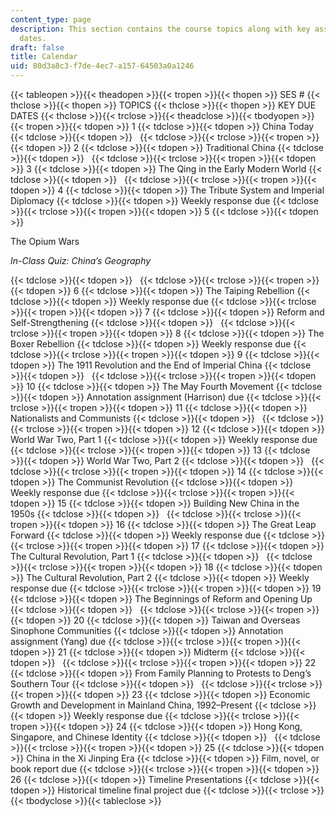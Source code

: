 ```yaml
---
content_type: page
description: This section contains the course topics along with key assignment due
  dates.
draft: false
title: Calendar
uid: 80d3a8c3-f7de-4ec7-a157-64503a0a1246
---
```

{{< tableopen >}}{{< theadopen >}}{{< tropen >}}{{< thopen >}}
SES #
{{< thclose >}}{{< thopen >}}
TOPICS
{{< thclose >}}{{< thopen >}}
KEY DUE DATES
{{< thclose >}}{{< trclose >}}{{< theadclose >}}{{< tbodyopen >}}{{< tropen >}}{{< tdopen >}}
1
{{< tdclose >}}{{< tdopen >}}
China Today
{{< tdclose >}}{{< tdopen >}}
 
{{< tdclose >}}{{< trclose >}}{{< tropen >}}{{< tdopen >}}
2
{{< tdclose >}}{{< tdopen >}}
Traditional China
{{< tdclose >}}{{< tdopen >}}
 
{{< tdclose >}}{{< trclose >}}{{< tropen >}}{{< tdopen >}}
3
{{< tdclose >}}{{< tdopen >}}
The Qing in the Early Modern World
{{< tdclose >}}{{< tdopen >}}
 
{{< tdclose >}}{{< trclose >}}{{< tropen >}}{{< tdopen >}}
4
{{< tdclose >}}{{< tdopen >}}
The Tribute System and Imperial Diplomacy
{{< tdclose >}}{{< tdopen >}}
Weekly response due
{{< tdclose >}}{{< trclose >}}{{< tropen >}}{{< tdopen >}}
5
{{< tdclose >}}{{< tdopen >}}

The Opium Wars

*In-Class Quiz: China’s Geography*

{{< tdclose >}}{{< tdopen >}}
 
{{< tdclose >}}{{< trclose >}}{{< tropen >}}{{< tdopen >}}
6
{{< tdclose >}}{{< tdopen >}}
The Taiping Rebellion
{{< tdclose >}}{{< tdopen >}}
Weekly response due
{{< tdclose >}}{{< trclose >}}{{< tropen >}}{{< tdopen >}}
7
{{< tdclose >}}{{< tdopen >}}
Reform and Self-Strengthening
{{< tdclose >}}{{< tdopen >}}
 
{{< tdclose >}}{{< trclose >}}{{< tropen >}}{{< tdopen >}}
8
{{< tdclose >}}{{< tdopen >}}
The Boxer Rebellion
{{< tdclose >}}{{< tdopen >}}
Weekly response due
{{< tdclose >}}{{< trclose >}}{{< tropen >}}{{< tdopen >}}
9
{{< tdclose >}}{{< tdopen >}}
The 1911 Revolution and the End of Imperial China
{{< tdclose >}}{{< tdopen >}}
 
{{< tdclose >}}{{< trclose >}}{{< tropen >}}{{< tdopen >}}
10
{{< tdclose >}}{{< tdopen >}}
The May Fourth Movement
{{< tdclose >}}{{< tdopen >}}
Annotation assignment (Harrison) due
{{< tdclose >}}{{< trclose >}}{{< tropen >}}{{< tdopen >}}
11
{{< tdclose >}}{{< tdopen >}}
Nationalists and Communists
{{< tdclose >}}{{< tdopen >}}
 
{{< tdclose >}}{{< trclose >}}{{< tropen >}}{{< tdopen >}}
12
{{< tdclose >}}{{< tdopen >}}
World War Two, Part 1
{{< tdclose >}}{{< tdopen >}}
Weekly response due
{{< tdclose >}}{{< trclose >}}{{< tropen >}}{{< tdopen >}}
13
{{< tdclose >}}{{< tdopen >}}
World War Two, Part 2
{{< tdclose >}}{{< tdopen >}}
 
{{< tdclose >}}{{< trclose >}}{{< tropen >}}{{< tdopen >}}
14
{{< tdclose >}}{{< tdopen >}}
The Communist Revolution
{{< tdclose >}}{{< tdopen >}}
Weekly response due
{{< tdclose >}}{{< trclose >}}{{< tropen >}}{{< tdopen >}}
15
{{< tdclose >}}{{< tdopen >}}
Building New China in the 1950s
{{< tdclose >}}{{< tdopen >}}
 
{{< tdclose >}}{{< trclose >}}{{< tropen >}}{{< tdopen >}}
16
{{< tdclose >}}{{< tdopen >}}
The Great Leap Forward
{{< tdclose >}}{{< tdopen >}}
Weekly response due
{{< tdclose >}}{{< trclose >}}{{< tropen >}}{{< tdopen >}}
17
{{< tdclose >}}{{< tdopen >}}
The Cultural Revolution, Part 1
{{< tdclose >}}{{< tdopen >}}
 
{{< tdclose >}}{{< trclose >}}{{< tropen >}}{{< tdopen >}}
18
{{< tdclose >}}{{< tdopen >}}
The Cultural Revolution, Part 2
{{< tdclose >}}{{< tdopen >}}
Weekly response due
{{< tdclose >}}{{< trclose >}}{{< tropen >}}{{< tdopen >}}
19
{{< tdclose >}}{{< tdopen >}}
The Beginnings of Reform and Opening Up
{{< tdclose >}}{{< tdopen >}}
 
{{< tdclose >}}{{< trclose >}}{{< tropen >}}{{< tdopen >}}
20
{{< tdclose >}}{{< tdopen >}}
Taiwan and Overseas Sinophone Communities
{{< tdclose >}}{{< tdopen >}}
Annotation assignment (Yang) due
{{< tdclose >}}{{< trclose >}}{{< tropen >}}{{< tdopen >}}
21
{{< tdclose >}}{{< tdopen >}}
Midterm
{{< tdclose >}}{{< tdopen >}}
 
{{< tdclose >}}{{< trclose >}}{{< tropen >}}{{< tdopen >}}
22
{{< tdclose >}}{{< tdopen >}}
From Family Planning to Protests to Deng’s Southern Tour
{{< tdclose >}}{{< tdopen >}}
 
{{< tdclose >}}{{< trclose >}}{{< tropen >}}{{< tdopen >}}
23
{{< tdclose >}}{{< tdopen >}}
Economic Growth and Development in Mainland China, 1992–Present
{{< tdclose >}}{{< tdopen >}}
Weekly response due
{{< tdclose >}}{{< trclose >}}{{< tropen >}}{{< tdopen >}}
24
{{< tdclose >}}{{< tdopen >}}
Hong Kong, Singapore, and Chinese Identity
{{< tdclose >}}{{< tdopen >}}
 
{{< tdclose >}}{{< trclose >}}{{< tropen >}}{{< tdopen >}}
25
{{< tdclose >}}{{< tdopen >}}
China in the Xi Jinping Era
{{< tdclose >}}{{< tdopen >}}
Film, novel, or book report due
{{< tdclose >}}{{< trclose >}}{{< tropen >}}{{< tdopen >}}
26
{{< tdclose >}}{{< tdopen >}}
Timeline Presentations
{{< tdclose >}}{{< tdopen >}}
Historical timeline final project due
{{< tdclose >}}{{< trclose >}}{{< tbodyclose >}}{{< tableclose >}}